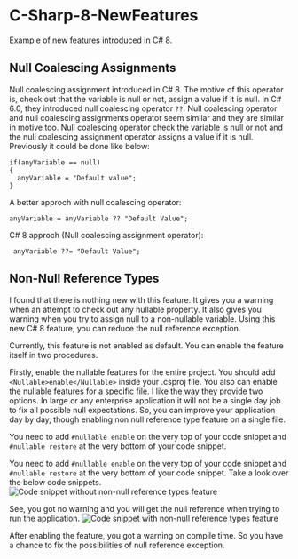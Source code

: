 # C-Sharp-8-NewFeatures
Example of new features introduced in C# 8.


## Null Coalescing Assignments

Null coalescing assignment introduced in C# 8. The motive of this operator is, check out that the variable is null or not, assign a value if it is null.
In C# 6.0, they introduced null coalescing operator ```??```. Null coalescing operator and null coalescing assignments operator seem similar and they are similar in motive too. Null coalescing operator check the variable is null or not and the null coalescing assignment operator assigns a value if it is null.
Previously it could be done like below:

```
if(anyVariable == null)
{
  anyVariable = "Default value";
} 
```

A better approch with null coalescing operator:

``` anyVariable = anyVariable ?? "Default Value"; ```

C# 8 approch (Null coalescing assignment operator):

``` anyVariable ??= "Default Value";```


## Non-Null Reference Types

I found that there is nothing new with this feature. It gives you a warning when an attempt to check out any nullable property. It also gives you warning when you try to assign null to a non-nullable variable.
Using this new C# 8 feature, you can reduce the null reference exception.

Currently, this feature is not enabled as default. You can enable the feature itself in two procedures.

Firstly, enable the nullable features for the entire project. You should add ```<Nullable>enable</Nullable>``` inside your .csproj file. You also can enable the nullable features for a specific file. I like the way they provide two options. In large or any enterprise application it will not be a single day job to fix all possible null expectations. So, you can improve your application day by day, though enabling non null reference type feature on a single file.

You need to add ```#nullable enable``` on the very top of your code snippet and ```#nullable restore``` at the very bottom of your code snippet.

You need to add ```#nullable enable``` on the very top of your code snippet and ```#nullable restore``` at the very bottom of your code snippet.
Take a look over the below code snippets.
![Code snippet without non-null reference types feature](https://user-images.githubusercontent.com/24603959/66712454-a20f6d80-edbe-11e9-8016-df020d080db6.png)

See, you got no warning and you will get the null reference when trying to run the application.
![Code snippet with non-null reference types feature](https://user-images.githubusercontent.com/24603959/66712408-fd8d2b80-edbd-11e9-9de5-4af4eab74eb6.png)

After enabling the feature, you got a warning on compile time. So you have a chance to fix the possibilities of null reference exception.
